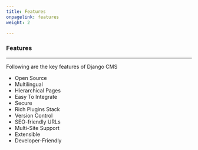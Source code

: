 ```yaml
---
title: Features
onpagelink: features
weight: 2

---
```


### **Features**
--------

Following are the key features of Django CMS

- Open Source
- Multilingual
- Hierarchical Pages
- Easy To Integrate
- Secure
- Rich Plugins Stack
- Version Control
- SEO-friendly URLs
- Multi-Site Support
- Extensible
- Developer-Friendly
 

